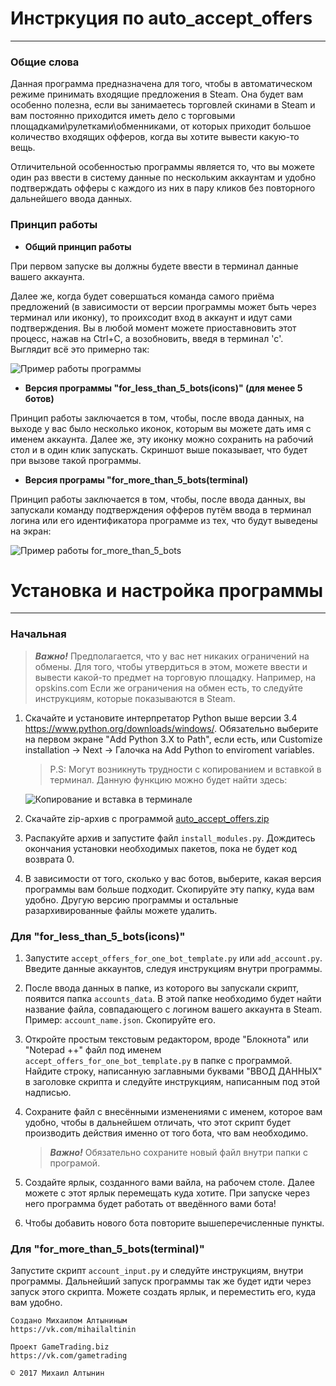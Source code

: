 # Инстркуция по auto_accept_offers
---
### Общие слова

Данная программа предназначена для того, чтобы в автоматическом режиме принимать входящие предложения в Steam. Она будет вам особенно полезна, если вы занимаетесь торговлей скинами в Steam и вам постоянно приходится иметь дело с торговыми площадками\рулетками\обменниками, от которых приходит большое количество входящих офферов, когда вы хотите вывести какую-то вещь.

Отличительной особенностью программы является то, что вы можете один раз ввести в систему данные по нескольким аккаунтам и удобно подтверждать офферы с каждого из них в пару кликов без повторного дальнейшего ввода данных. 

### Принцип работы 
* **Общий принцип работы**

При первом запуске вы должны будете ввести в терминал данные вашего аккаунта. 

Далее же, когда будет совершаться команда самого приёма предложений (в зависимости от версии программы может быть через терминал или иконку), то проихсодит вход в аккаунт и идут сами подтверждения. Вы в любой момент можете приоставновить этот процесс, нажав на Ctrl+С, а возобновить, введя в терминал 'c'. 
Выглядит всё это примерно так:

![Пример работы программы](https://image.prntscr.com/image/rzOmfHGxRKKHCAqYZ2_Z0g.png)

* **Версия программы "for_less_than_5_bots(icons)" (для менее 5 ботов)**

Принцип работы заключается в том, чтобы, после ввода данных, на выходе у вас было несколько иконок, которым вы можете дать имя с именем аккаунта. Далее же, эту иконку можно сохранить на рабочий стол и в один клик запускать. Скриншот выше показывает, что будет при вызове такой программы.

* **Версия програмы "for_more_than_5_bots(terminal)**

Принцип работы заключается в том, чтобы, после ввода данных, вы запускали команду подтверждения офферов путём ввода в терминал логина или его идентификатора программе из тех, что будут выведены на экран:

![Пример работы for_more_than_5_bots](https://image.prntscr.com/image/TIstUqAzRoK_xbAUXMDncA.png)


# Установка и настройка программы
---
### Начальная
> ***Важно!***
Предполагается, что у вас нет никаких ограничений на обмены. Для того, чтобы утвердиться в этом, можете ввести и вывести какой-то предмет на торговую площадку. Например, на opskins.com
Если же ограничения на обмен есть, то следуйте инструкциям, которые показываются в Steam.

1. Скачайте и установите интерпретатор Python выше версии 3.4 https://www.python.org/downloads/windows/. Обязательно 
выберите на первом экране "Add Python 3.X to Path", если есть, или Customize installation → Next → Галочка на Add Python to enviroment variables. 
    
    >P.S: Могут возникнуть трудности  с копированием и вставкой в терминал. Данную функцию можно будет найти здесь:
	
	![Копирование и вставка в терминале](https://image.prntscr.com/image/W52y9n9DRXu8eeuajWHyZg.png)


2. Скачайте zip-архив с программой
[auto_accept_offers.zip](https://github.com/mihalt/auto_accept_offers/files/1253602/auto_accept_offers.zip)

3. Распакуйте архив и запустите файл `install_modules.py`. Дождитесь окончания установки необходимых пакетов, пока не будет код возврата 0.

4. В зависимости от того, сколько у вас ботов, выберите, какая версия программы вам больше подходит. Скопируйте эту папку, куда вам удобно. Другую версию программы и остальные разархивированные файлы можете удалить. 

### Для "for_less_than_5_bots(icons)"
1. Запустите `accept_offers_for_one_bot_template.py` или `add_account.py`. Введите данные аккаунтов, следуя инструкциям внутри программы. 

2. После ввода данных в папке, из которого вы запускали скрипт, появится папка `accounts_data`. В этой папке необходимо будет найти название файла, совпадающего с логином вашего аккаунта в Steam. Пример: `account_name.json`. Скопируйте его. 

3. Откройте простым текстовым редактором, вроде "Блокнота" или "Notepad ++" файл под именем `accept_offers_for_one_bot_template.py` в папке с программой. Найдите строку, написанную заглавными буквами "ВВОД ДАННЫХ" в заголовке скрипта и следуйте инструкциям, написанным под этой надписью.

4. Сохраните файл с внесёнными изменениями с именем, которое вам удобно, чтобы в дальнейшем отличать, что этот скрипт будет производить действия именно от того бота, что вам необходимо.
    > ***Важно!***
Обязательно сохраните новый файл внутри папки с програмой.

5. Создайте ярлык, созданного вами вайла, на рабочем столе. Далее можете с этот     ярлык перемещать куда хотите. При запуске через него программа будет работать от введённого вами бота!

6. Чтобы добавить нового бота повторите вышеперечисленные пункты. 

### Для "for_more_than_5_bots(terminal)"
Запустите скрипт `account_input.py` и следуйте инструкциям, внутри программы.
Дальнейший запуск программы так же будет идти через запуск этого скрипта. Можете создать ярлык, и переместить его, куда вам удобно. 

    Создано Михаилом Алтыниным
    https://vk.com/mihailaltinin
    
    Проект GameTrading.biz
    https://vk.com/gametrading

    © 2017 Михаил Алтынин
    
